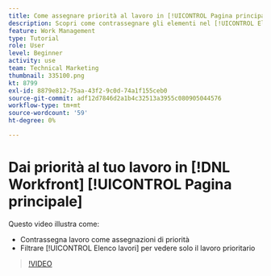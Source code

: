 ```yaml
---
title: Come assegnare priorità al lavoro in [!UICONTROL Pagina principale]
description: Scopri come contrassegnare gli elementi nel [!UICONTROL Elenco lavori] come assegnazioni prioritarie nella home page. Quindi filtra l’elenco per visualizzare il lavoro con priorità in [!DNL  Workfront].
feature: Work Management
type: Tutorial
role: User
level: Beginner
activity: use
team: Technical Marketing
thumbnail: 335100.png
kt: 8799
exl-id: 8879e812-75aa-43f2-9c0d-74a1f155ceb0
source-git-commit: adf12d7846d2a1b4c32513a3955c080905044576
workflow-type: tm+mt
source-wordcount: '59'
ht-degree: 0%

---
```


# Dai priorità al tuo lavoro in [!DNL Workfront] [!UICONTROL Pagina principale]

Questo video illustra come:

* Contrassegna lavoro come assegnazioni di priorità
* Filtrare [!UICONTROL Elenco lavori] per vedere solo il lavoro prioritario

>[!VIDEO](https://video.tv.adobe.com/v/335100/?quality=12)
